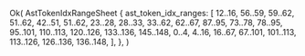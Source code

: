 Ok(
    AstTokenIdxRangeSheet {
        ast_token_idx_ranges: [
            12..16,
            56..59,
            59..62,
            51..62,
            42..51,
            51..62,
            23..28,
            28..33,
            33..62,
            62..67,
            87..95,
            73..78,
            78..95,
            95..101,
            110..113,
            120..126,
            133..136,
            145..148,
            0..4,
            4..16,
            16..67,
            67..101,
            101..113,
            113..126,
            126..136,
            136..148,
        ],
    },
)